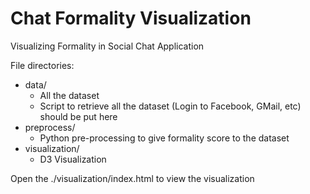 Chat Formality Visualization
============================

Visualizing Formality in Social Chat Application

File directories:
* data/
  + All the dataset
  + Script to retrieve all the dataset (Login to Facebook, GMail, etc) should be put here
* preprocess/
  + Python pre-processing to give formality score to the dataset
* visualization/
  + D3 Visualization

Open the ./visualization/index.html to view the visualization
